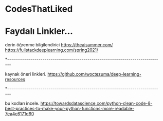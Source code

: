 # CodesThatLiked
# Faydalı Linkler...

derin öğrenme bilgilendirici
https://theaisummer.com/
https://fullstackdeeplearning.com/spring2021/

*--------------------------------------------------------------------------------

kaynak öneri linkleri. 
https://github.com/woctezuma/deep-learning-resources


*--------------------------------------------------------------------------------

bu kodları incele.
https://towardsdatascience.com/python-clean-code-6-best-practices-to-make-your-python-functions-more-readable-7ea4c6171d60
